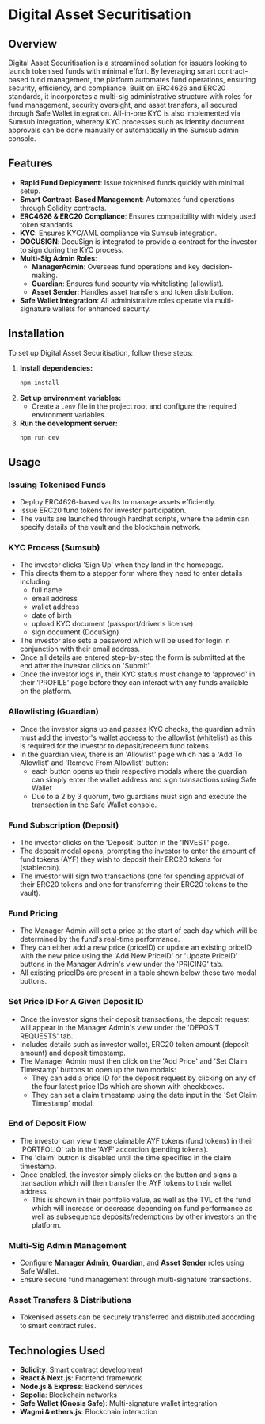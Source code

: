 # Digital Asset Securitisation

## Overview
Digital Asset Securitisation is a streamlined solution for issuers looking to launch tokenised funds with minimal effort. By leveraging smart contract-based fund management, the platform automates fund operations, ensuring security, efficiency, and compliance. Built on ERC4626 and ERC20 standards, it incorporates a multi-sig administrative structure with roles for fund management, security oversight, and asset transfers, all secured through Safe Wallet integration. All-in-one KYC is also implemented via Sumsub integration, whereby KYC processes such as identity document approvals can be done manually or automatically in the Sumsub admin console.

## Features
- **Rapid Fund Deployment**: Issue tokenised funds quickly with minimal setup.
- **Smart Contract-Based Management**: Automates fund operations through Solidity contracts.
- **ERC4626 & ERC20 Compliance**: Ensures compatibility with widely used token standards.
- **KYC**: Ensures KYC/AML compliance via Sumsub integration.
- **DOCUSIGN**: DocuSign is integrated to provide a contract for the investor to sign during the KYC process.
- **Multi-Sig Admin Roles**:
  - **ManagerAdmin**: Oversees fund operations and key decision-making.
  - **Guardian**: Ensures fund security via whitelisting (allowlist).
  - **Asset Sender**: Handles asset transfers and token distribution.
- **Safe Wallet Integration**: All administrative roles operate via multi-signature wallets for enhanced security.

## Installation
To set up Digital Asset Securitisation, follow these steps:

1. **Install dependencies:**
   ```sh
   npm install
   ```
2. **Set up environment variables:**
   - Create a `.env` file in the project root and configure the required environment variables.
3. **Run the development server:**
   ```sh
   npm run dev
   ```

## Usage
### Issuing Tokenised Funds
- Deploy ERC4626-based vaults to manage assets efficiently.
- Issue ERC20 fund tokens for investor participation.
- The vaults are launched through hardhat scripts, where the admin can specify details of the vault and the blockchain network.

### KYC Process (Sumsub)
- The investor clicks 'Sign Up' when they land in the homepage.
- This directs them to a stepper form where they need to enter details including:
  - full name
  - email address
  - wallet address
  - date of birth
  - upload KYC document (passport/driver's license)
  - sign document (DocuSign)
- The investor also sets a password which will be used for login in conjunction with their email address.
- Once all details are entered step-by-step the form is submitted at the end after the investor clicks on 'Submit'.
- Once the investor logs in, their KYC status must change to 'approved' in their 'PROFILE' page before they can interact with any funds available on the platform.

### Allowlisting (Guardian)
- Once the investor signs up and passes KYC checks, the guardian admin must add the investor's wallet address to the allowlist (whitelist) as this is required for the investor to deposit/redeem fund tokens.
- In the guardian view, there is an 'Allowlist' page which has a 'Add To Allowlist' and 'Remove From Allowlist' button:
  - each button opens up their respective modals where the guardian can simply enter the wallet address and sign transactions using Safe Wallet
  - Due to a 2 by 3 quorum, two guardians must sign and execute the transaction in the Safe Wallet console.

### Fund Subscription (Deposit)
- The investor clicks on the 'Deposit' button in the 'INVEST' page.
- The deposit modal opens, prompting the investor to enter the amount of fund tokens (AYF) they wish to deposit their ERC20 tokens for (stablecoin).
- The investor will sign two transactions (one for spending approval of their ERC20 tokens and one for transferring their ERC20 tokens to the vault).

### Fund Pricing
- The Manager Admin will set a price at the start of each day which will be determined by the fund's real-time performance.
- They can either add a new price (priceID) or update an existing priceID with the new price using the 'Add New PriceID' or 'Update PriceID' buttons in the Manager Admin's view under the 'PRICING' tab.
- All existing priceIDs are present in a table shown below these two modal buttons.

### Set Price ID For A Given Deposit ID
- Once the investor signs their deposit transactions, the deposit request will appear in the Manager Admin's view under the 'DEPOSIT REQUESTS' tab.
- Includes details such as investor wallet, ERC20 token amount (deposit amount) and deposit timestamp.
- The Manager Admin must then click on the 'Add Price' and 'Set Claim Timestamp' buttons to open up the two modals:
  - They can add a price ID for the deposit request by clicking on any of the four latest price IDs which are shown with checkboxes.
  - They can set a claim timestamp using the date input in the 'Set Claim Timestamp' modal.

### End of Deposit Flow
- The investor can view these claimable AYF tokens (fund tokens) in their 'PORTFOLIO' tab in the 'AYF' accordion (pending tokens).
- The 'claim' button is disabled until the time specified in the claim timestamp.
- Once enabled, the investor simply clicks on the button and signs a transaction which will then transfer the AYF tokens to their wallet address.
  - This is shown in their portfolio value, as well as the TVL of the fund which will increase or decrease depending on fund performance as well as subsequence deposits/redemptions by other investors on the platform.

### Multi-Sig Admin Management
- Configure **Manager Admin**, **Guardian**, and **Asset Sender** roles using Safe Wallet.
- Ensure secure fund management through multi-signature transactions.

### Asset Transfers & Distributions
- Tokenised assets can be securely transferred and distributed according to smart contract rules.

## Technologies Used
- **Solidity**: Smart contract development
- **React & Next.js**: Frontend framework
- **Node.js & Express**: Backend services
- **Sepolia**: Blockchain networks
- **Safe Wallet (Gnosis Safe)**: Multi-signature wallet integration
- **Wagmi & ethers.js**: Blockchain interaction
